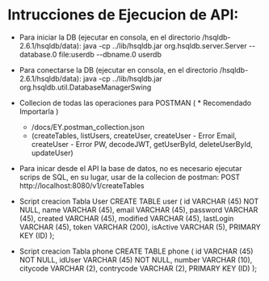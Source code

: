 # Intrucciones de Ejecucion de API:

* Para iniciar la DB (ejecutar en consola, en el directorio /hsqldb-2.6.1/hsqldb/data):
  java -cp ../lib/hsqldb.jar org.hsqldb.server.Server --database.0 file:userdb --dbname.0 userdb

* Para conectarse la DB (ejecutar en consola, en el directorio /hsqldb-2.6.1/hsqldb/data):
  java -cp ../lib/hsqldb.jar org.hsqldb.util.DatabaseManagerSwing

* Collecion de todas las operaciones para POSTMAN ( * Recomendado Importarla )
  * /docs/EY.postman_collection.json
  * (createTables, listUsers, createUser, createUser - Error Email, createUser - Error PW, decodeJWT, getUserById, deleteUserById, updateUser)

* Para inicar desde el API la base de datos, no es necesario ejecutar scrips de SQL, en su lugar, usar de la collecion de postman:
  POST http://localhost:8080/v1/createTables

* Script creacion Tabla User
  CREATE TABLE user (
  id VARCHAR (45) NOT NULL,
  name VARCHAR (45),
  email VARCHAR (45),
  password VARCHAR (45),
  created  VARCHAR (45),
  modified VARCHAR (45),
  lastLogin VARCHAR (45),
  token VARCHAR (200),
  isActive VARCHAR (5),
  PRIMARY KEY (ID)
  );

* Script creacion Tabla phone
  CREATE TABLE phone (
  id VARCHAR (45) NOT NULL,
  idUser VARCHAR (45) NOT NULL,
  number VARCHAR (10),
  citycode VARCHAR (2),
  contrycode VARCHAR (2),
  PRIMARY KEY (ID)
  );